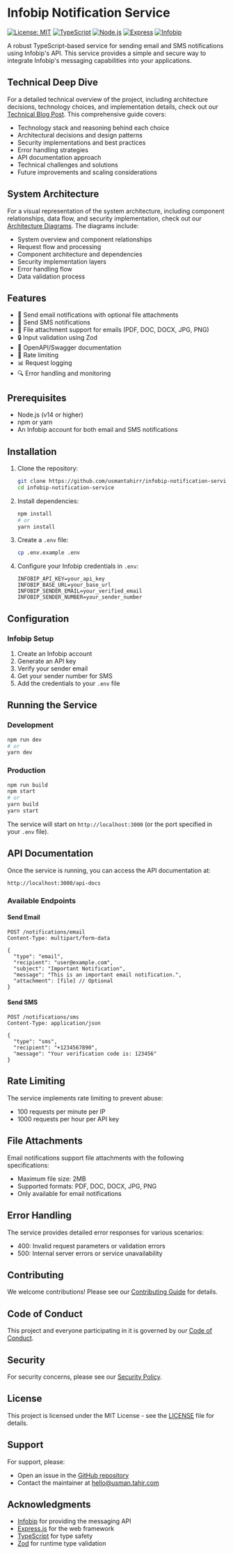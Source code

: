 # Infobip Notification Service

[![License: MIT](https://img.shields.io/badge/License-MIT-yellow.svg)](https://opensource.org/licenses/MIT)
[![TypeScript](https://img.shields.io/badge/TypeScript-5.7.3-blue.svg)](https://www.typescriptlang.org/)
[![Node.js](https://img.shields.io/badge/Node.js-14.0.0-green.svg)](https://nodejs.org/)
[![Express](https://img.shields.io/badge/Express-4.21.2-black.svg)](https://expressjs.com/)
[![Infobip](https://img.shields.io/badge/Infobip-API-orange.svg)](https://www.infobip.com/)

A robust TypeScript-based service for sending email and SMS notifications using Infobip's API. This service provides a simple and secure way to integrate Infobip's messaging capabilities into your applications.

## Technical Deep Dive

For a detailed technical overview of the project, including architecture decisions, technology choices, and implementation details, check out our [Technical Blog Post](TECHNICAL_BLOG.md). This comprehensive guide covers:

- Technology stack and reasoning behind each choice
- Architectural decisions and design patterns
- Security implementations and best practices
- Error handling strategies
- API documentation approach
- Technical challenges and solutions
- Future improvements and scaling considerations

## System Architecture

For a visual representation of the system architecture, including component relationships, data flow, and security implementation, check out our [Architecture Diagrams](ARCHITECTURE.md). The diagrams include:

- System overview and component relationships
- Request flow and processing
- Component architecture and dependencies
- Security implementation layers
- Error handling flow
- Data validation process

## Features

- 📧 Send email notifications with optional file attachments
- 📱 Send SMS notifications
- 📎 File attachment support for emails (PDF, DOC, DOCX, JPG, PNG)
- 🔒 Input validation using Zod
- 📝 OpenAPI/Swagger documentation
- 🚦 Rate limiting
- 📊 Request logging
- 🔍 Error handling and monitoring

## Prerequisites

- Node.js (v14 or higher)
- npm or yarn
- An Infobip account for both email and SMS notifications

## Installation

1. Clone the repository:

   ```bash
   git clone https://github.com/usmantahirr/infobip-notification-service.git
   cd infobip-notification-service
   ```

2. Install dependencies:

   ```bash
   npm install
   # or
   yarn install
   ```

3. Create a `.env` file:

   ```bash
   cp .env.example .env
   ```

4. Configure your Infobip credentials in `.env`:
   ```
   INFOBIP_API_KEY=your_api_key
   INFOBIP_BASE_URL=your_base_url
   INFOBIP_SENDER_EMAIL=your_verified_email
   INFOBIP_SENDER_NUMBER=your_sender_number
   ```

## Configuration

### Infobip Setup

1. Create an Infobip account
2. Generate an API key
3. Verify your sender email
4. Get your sender number for SMS
5. Add the credentials to your `.env` file

## Running the Service

### Development

```bash
npm run dev
# or
yarn dev
```

### Production

```bash
npm run build
npm start
# or
yarn build
yarn start
```

The service will start on `http://localhost:3000` (or the port specified in your `.env` file).

## API Documentation

Once the service is running, you can access the API documentation at:

```
http://localhost:3000/api-docs
```

### Available Endpoints

#### Send Email

```
POST /notifications/email
Content-Type: multipart/form-data

{
  "type": "email",
  "recipient": "user@example.com",
  "subject": "Important Notification",
  "message": "This is an important email notification.",
  "attachment": [file] // Optional
}
```

#### Send SMS

```
POST /notifications/sms
Content-Type: application/json

{
  "type": "sms",
  "recipient": "+1234567890",
  "message": "Your verification code is: 123456"
}
```

## Rate Limiting

The service implements rate limiting to prevent abuse:

- 100 requests per minute per IP
- 1000 requests per hour per API key

## File Attachments

Email notifications support file attachments with the following specifications:

- Maximum file size: 2MB
- Supported formats: PDF, DOC, DOCX, JPG, PNG
- Only available for email notifications

## Error Handling

The service provides detailed error responses for various scenarios:

- 400: Invalid request parameters or validation errors
- 500: Internal server errors or service unavailability

## Contributing

We welcome contributions! Please see our [Contributing Guide](CONTRIBUTING.md) for details.

## Code of Conduct

This project and everyone participating in it is governed by our [Code of Conduct](CODE_OF_CONDUCT.md).

## Security

For security concerns, please see our [Security Policy](SECURITY.md).

## License

This project is licensed under the MIT License - see the [LICENSE](LICENSE) file for details.

## Support

For support, please:

- Open an issue in the [GitHub repository](https://github.com/usmantahirr/infobip-notification-service/issues)
- Contact the maintainer at [hello@usman.tahir.com](mailto:hello@usman.tahir.com)

## Acknowledgments

- [Infobip](https://www.infobip.com/) for providing the messaging API
- [Express.js](https://expressjs.com/) for the web framework
- [TypeScript](https://www.typescriptlang.org/) for type safety
- [Zod](https://zod.dev/) for runtime type validation
